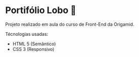 # Portifólio Lobo 🐺

Projeto realizado em aula do curso de Front-End da Origamid.

Técnologias usadas:
- HTML 5 (Semântico)
- CSS 3 (Responsivo)

